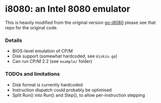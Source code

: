 # i8080: an Intel 8080 emulator

This is heavily modified from the original version [go-i8080](https://github.com/GinjaNinja32/go-i8080) please see that repo for the original code.

### Details

- BIOS-level emulation of CP/M
- Disk support (somewhat hardcoded, see `diskio.go`)
- Can run CP/M 2.2 (see `example/` folder)

### TODOs and limitations

- Disk format is currently hardcoded
- Instruction dispatch could probably be optimised
- Split Run() into Run() and Step(), to allow per-instruction stepping
